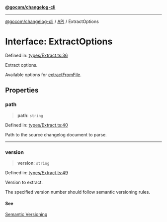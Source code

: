 [**@gocom/changelog-cli**](../README.md)

***

[@gocom/changelog-cli](../README.md) / [API](../Public/API.md) / ExtractOptions

# Interface: ExtractOptions

Defined in: [types/Extract.ts:36](https://github.com/gocom/changelog-cli/blob/601bdcd28de897033d2d09b36950c69ff067c529/src/types/Extract.ts#L36)

Extract options.

Available options for [extractFromFile](../API/API.extractFromFile.md).

## Properties

### path

> **path**: `string`

Defined in: [types/Extract.ts:40](https://github.com/gocom/changelog-cli/blob/601bdcd28de897033d2d09b36950c69ff067c529/src/types/Extract.ts#L40)

Path to the source changelog document to parse.

***

### version

> **version**: `string`

Defined in: [types/Extract.ts:49](https://github.com/gocom/changelog-cli/blob/601bdcd28de897033d2d09b36950c69ff067c529/src/types/Extract.ts#L49)

Version to extract.

The specified version number should follow semantic versioning rules.

#### See

[Semantic Versioning](https://semver.org/)
